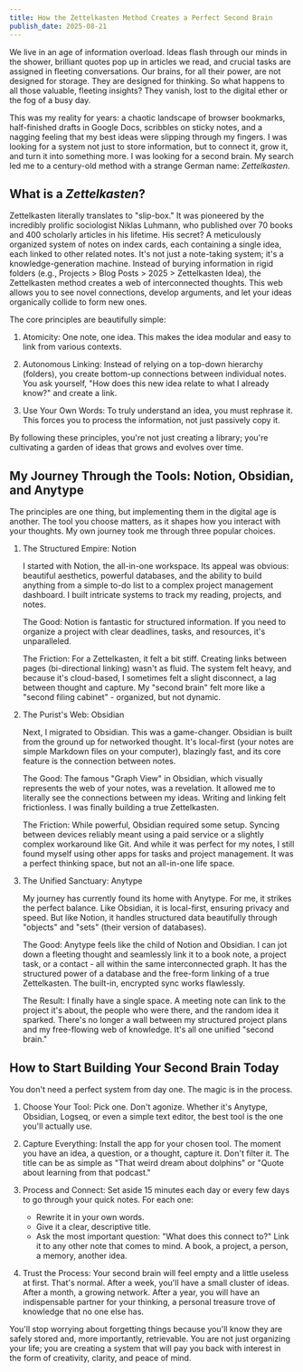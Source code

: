 ```yaml
---
title: How the Zettelkasten Method Creates a Perfect Second Brain
publish_date: 2025-08-21
---
```


We live in an age of information overload. Ideas flash through our minds in the shower, brilliant quotes pop up in articles we read, and crucial tasks are assigned in fleeting conversations. Our brains, for all their power, are not designed for storage. They are designed for thinking. So what happens to all those valuable, fleeting insights? They vanish, lost to the digital ether or the fog of a busy day.

This was my reality for years: a chaotic landscape of browser bookmarks, half-finished drafts in Google Docs, scribbles on sticky notes, and a nagging feeling that my best ideas were slipping through my fingers. I was looking for a system not just to store information, but to connect it, grow it, and turn it into something more. I was looking for a second brain.
My search led me to a century-old method with a strange German name: *Zettelkasten*.

## What is a *Zettelkasten*?

Zettelkasten literally translates to "slip-box." It was pioneered by the incredibly prolific sociologist Niklas Luhmann, who published over 70 books and 400 scholarly articles in his lifetime. His secret? A meticulously organized system of notes on index cards, each containing a single idea, each linked to other related notes. It's not just a note-taking system; it's a knowledge-generation machine. Instead of burying information in rigid folders (e.g., Projects > Blog Posts > 2025 > Zettelkasten Idea), the Zettelkasten method creates a web of interconnected thoughts. This web allows you to see novel connections, develop arguments, and let your ideas organically collide to form new ones.

The core principles are beautifully simple:

1. Atomicity: One note, one idea. This makes the idea modular and easy to link from various contexts.
   
2. Autonomous Linking: Instead of relying on a top-down hierarchy (folders), you create bottom-up connections between individual notes. You ask yourself, "How does this new idea relate to what I already know?" and create a link.

3. Use Your Own Words: To truly understand an idea, you must rephrase it. This forces you to process the information, not just passively copy it.

By following these principles, you're not just creating a library; you're cultivating a garden of ideas that grows and evolves over time.

## My Journey Through the Tools: Notion, Obsidian, and Anytype

The principles are one thing, but implementing them in the digital age is another. The tool you choose matters, as it shapes how you interact with your thoughts. My own journey took me through three popular choices.

1. The Structured Empire: Notion

    I started with Notion, the all-in-one workspace. Its appeal was obvious: beautiful aesthetics, powerful databases, and the ability to build anything from a simple to-do list to a complex project management dashboard. I built intricate systems to track my reading, projects, and notes.

    The Good: Notion is fantastic for structured information. If you need to organize a project with clear deadlines, tasks, and resources, it's unparalleled.

    The Friction: For a Zettelkasten, it felt a bit stiff. Creating links between pages (bi-directional linking) wasn't as fluid. The system felt heavy, and because it's cloud-based, I sometimes felt a slight disconnect, a lag between thought and capture. My "second brain" felt more like a "second filing cabinet" - organized, but not dynamic.

2. The Purist's Web: Obsidian

    Next, I migrated to Obsidian. This was a game-changer. Obsidian is built from the ground up for networked thought. It's local-first (your notes are simple Markdown files on your computer), blazingly fast, and its core feature is the connection between notes.

    The Good: The famous "Graph View" in Obsidian, which visually represents the web of your notes, was a revelation. It allowed me to literally see the connections between my ideas. Writing and linking felt frictionless. I was finally building a true Zettelkasten.
    
    The Friction: While powerful, Obsidian required some setup. Syncing between devices reliably meant using a paid service or a slightly complex workaround like Git. And while it was perfect for my notes, I still found myself using other apps for tasks and project management. It was a perfect thinking space, but not an all-in-one life space.

3. The Unified Sanctuary: Anytype

    My journey has currently found its home with Anytype. For me, it strikes the perfect balance. Like Obsidian, it is local-first, ensuring privacy and speed. But like Notion, it handles structured data beautifully through "objects" and "sets" (their version of databases).

    The Good: Anytype feels like the child of Notion and Obsidian. I can jot down a fleeting thought and seamlessly link it to a book note, a project task, or a contact - all within the same interconnected graph. It has the structured power of a database and the free-form linking of a true Zettelkasten. The built-in, encrypted sync works flawlessly.
    
    The Result: I finally have a single space. A meeting note can link to the project it's about, the people who were there, and the random idea it sparked. There's no longer a wall between my structured project plans and my free-flowing web of knowledge. It's all one unified "second brain."

## How to Start Building Your Second Brain Today

You don't need a perfect system from day one. The magic is in the process.

1. Choose Your Tool: Pick one. Don't agonize. Whether it's Anytype, Obsidian, Logseq, or even a simple text editor, the best tool is the one you'll actually use.

2. Capture Everything: Install the app for your chosen tool. The moment you have an idea, a question, or a thought, capture it. Don't filter it. The title can be as simple as "That weird dream about dolphins" or "Quote about learning from that podcast."

3. Process and Connect: Set aside 15 minutes each day or every few days to go through your quick notes. For each one:

	- Rewrite it in your own words.
	- Give it a clear, descriptive title.
	- Ask the most important question: "What does this connect to?" Link it to any other note that comes to mind. A book, a project, a person, a memory, another idea.

4. Trust the Process: Your second brain will feel empty and a little useless at first. That's normal. After a week, you'll have a small cluster of ideas. After a month, a growing network. After a year, you will have an indispensable partner for your thinking, a personal treasure trove of knowledge that no one else has.

You'll stop worrying about forgetting things because you'll know they are safely stored and, more importantly, retrievable. You are not just organizing your life; you are creating a system that will pay you back with interest in the form of creativity, clarity, and peace of mind.
